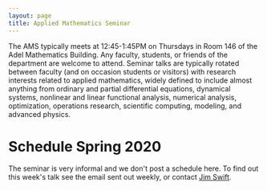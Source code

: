 ```yaml
---
layout: page
title: Applied Mathematics Seminar
---
```


The AMS typically meets at 12:45-1:45PM on Thursdays in Room 146 of the Adel Mathematics Building.  Any faculty, students, or friends of the department are welcome to attend. Seminar talks are typically rotated between faculty (and on occasion students or visitors) with research interests related to applied mathematics, widely defined to include almost anything from ordinary and partial differential equations, dynamical systems, nonlinear and linear functional analysis, numerical analysis, optimization, operations research, scientific computing, modeling, and advanced physics.

# Schedule Spring 2020 #

The seminar is very informal and we don't post a schedule here. To find out this week's talk see the email sent out weekly, or contact [Jim Swift](mailto:Jim.Swfit@nau.edu).
